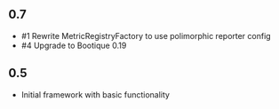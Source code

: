 ## 0.7

* #1 Rewrite MetricRegistryFactory to use polimorphic reporter config
* #4 Upgrade to Bootique 0.19

## 0.5

* Initial framework with basic functionality

